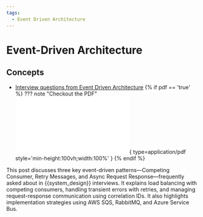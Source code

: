 ```yaml
---
tags:
  - Event Driven Architecture
---
```


# Event-Driven Architecture

## Concepts

* [Interview questions from Event Driven Architecture](https://newsletter.systemdesigncodex.com/p/3-interview-questions-on-event-driven?ref=dailydev)
{% if pdf == 'true' %}
??? note "Checkout the PDF"
      ![PDF](pdf/newsletter_systemdesigncodex_com_p_3_interview_questions_on_.pdf){ type=application/pdf style='min-height:100vh;width:100%' }
 {% endif %}

This post discusses three key event-driven patterns—Competing Consumer, Retry Messages, and Async Request Response—frequently asked about in {{system_design}} interviews. It explains load balancing with competing consumers, handling transient errors with retries, and managing request-response communication using correlation IDs. It also highlights implementation strategies using AWS SQS, RabbitMQ, and Azure Service Bus.



